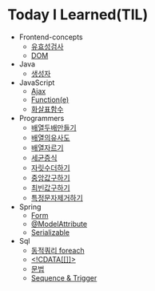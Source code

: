 Today I Learned(TIL)
====================
* Frontend-concepts
  * [유효성검사](Frontend-concepts/유효성검사.md)
  * [DOM](Frontend-concepts/DOM.md)
* Java
  * [생성자](Java/생성자.md)
* JavaScript
  * [Ajax](JavaScript/Ajax.md)
  * [Function(e)](JavaScript/Function(e).md)
  * [화살표함수](JavaScript/화살표함수.md)
* Programmers
  * [배열두배만들기](programmers/배열두배만들기.md)
  * [배열의유사도](Programmers/배열의유사도.md)
  * [배열자르기](Programmers/배열자르기.md)
  * [세균증식](Programmers/세균증식.md)
  * [자릿수더하기](Programmers/자릿수더하기.md)
  * [중앙값구하기](programmers/중앙값구하기.md)
  * [최빈값구하기](programmers/최빈값구하기.md)
  * [특정문자제거하기](Programmers/특정문자제거하기.md)
* Spring
  * [Form](Spring/form.md)
  * [@ModelAttribute](Spring/ModelAttribute.md)
  * [Serializable](Spring/Serializable.md)
* Sql
    * [동적쿼리 foreach](Sql/foreach_collection.md)
    * [<!CDATA[[]]>](sql/CDATA.md)
    * [문법](Sql/문법.md)
    * [Sequence & Trigger](Sql/Sequence_Trigger.md)